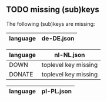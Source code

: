 ## TODO missing (sub)keys

The following (sub)keys are missing:

| language | de-DE.json |
| -------- | ------------------- |


| language | nl-NL.json |
| -------- | ------------------- |
| DOWN | toplevel key missing |
| DONATE | toplevel key missing |


| language | pl-PL.json |
| -------- | ------------------- |


